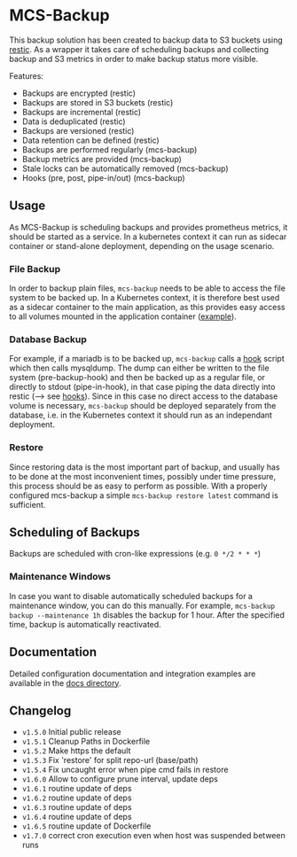 # MCS-Backup

This backup solution has been created to backup data to S3 buckets using
[restic][restic]. As a wrapper it takes care of scheduling backups and
collecting backup and S3 metrics in order to make backup status more visible.

Features:

  * Backups are encrypted (restic)
  * Backups are stored in S3 buckets (restic)
  * Backups are incremental (restic)
  * Data is deduplicated (restic)
  * Backups are versioned (restic)
  * Data retention can be defined (restic)
  * Backups are performed regularly (mcs-backup)
  * Backup metrics are provided (mcs-backup)
  * Stale locks can be automatically removed (mcs-backup)
  * Hooks (pre, post, pipe-in/out) (mcs-backup)

## Usage
As MCS-Backup is scheduling backups and provides prometheus metrics, it should
be started as a service. In a kubernetes context it can run as sidecar container
or stand-alone deployment, depending on the usage scenario.

### File Backup
In order to backup plain files, `mcs-backup` needs to be able to access the file
system to be backed up. In a Kubernetes context, it is therefore best used as a
sidecar container to the main application, as this provides easy access to all
volumes mounted in the application container ([example][sidecar]).

### Database Backup
For example, if a mariadb is to be backed up, `mcs-backup` calls a [hook][hooks]
script which then calls mysqldump. The dump can either be written to the file
system (pre-backup-hook) and then be backed up as a regular file, or directly to
stdout (pipe-in-hook), in that case piping the data directly into restic (-->
see [hooks][hooks]). Since in this case no direct access to the database volume
is necessary, `mcs-backup` should be deployed separately from the database, i.e.
in the Kubernetes context it should run as an independant deployment.

### Restore
Since restoring data is the most important part of backup, and usually has to be
done at the most inconvenient times, possibly under time pressure, this process
should be as easy to perform as possible. With a properly configured mcs-backup
a simple `mcs-backup restore latest` command is sufficient.

## Scheduling of Backups
Backups are scheduled with cron-like expressions (e.g. `0 */2 * * *`)

### Maintenance Windows
In case you want to disable automatically scheduled backups for a maintenance
window, you can do this manually. For example, `mcs-backup backup --maintenance
1h` disables the backup for 1 hour. After the specified time, backup is
automatically reactivated.

## Documentation
Detailed configuration documentation and integration examples are available in
the [docs directory](docs).

## Changelog

  * `v1.5.0` Initial public release
  * `v1.5.1` Cleanup Paths in Dockerfile
  * `v1.5.2` Make https the default
  * `v1.5.3` Fix 'restore' for split repo-url (base/path)
  * `v1.5.4` Fix uncaught error when pipe cmd fails in restore
  * `v1.6.0` Allow to configure prune interval, update deps
  * `v1.6.1` routine update of deps
  * `v1.6.2` routine update of deps
  * `v1.6.3` routine update of deps
  * `v1.6.4` routine update of deps
  * `v1.6.5` routine update of Dockerfile
  * `v1.7.0` correct cron execution even when host was suspended between runs

[restic]:    https://github.com/restic/restic
[sidecar]:   test/deploy/demo/base/_common/deployment.yaml#L26-L48
[hooks]:     docs/hooks.md
